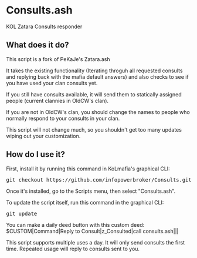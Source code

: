 # Consults.ash
KOL Zatara Consults responder

What does it do?
----------------
This script is a fork of PeKaJe's Zatara.ash

It takes the existing functionality (Iterating throguh all requested consults and replying back with the mafia default answers) and also checks to see if you have used your clan consults yet.

If you still have consults available, it will send them to statically assigned people (current clannies in OldCW's clan).

If you are not in OldCW's clan, you should change the names to people who normally respond to your consults in your clan.

This script will not change much, so you shouldn't get too many updates wiping out your customization.

How do I use it?
----------------
First, install it by running this command in KoLmafia's graphical CLI:

<pre>
git checkout https://github.com/infopowerbroker/Consults.git release
</pre>

Once it's installed, go to the Scripts menu, then select "Consults.ash". 

To update the script itself, run this command in the graphical CLI:

<pre>
git update
</pre>

You can make a daily deed button with this custom deed: $CUSTOM|Command|Reply to Consult|z_Consulted|call consults.ash|||

This script supports multiple uses a day. It will only send consults the first time. Repeated usage will reply to consults sent to you.

